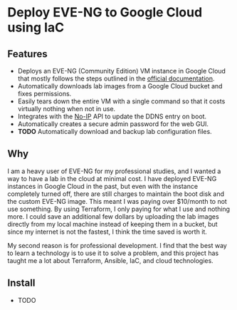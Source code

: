 # Deploy EVE-NG to Google Cloud using IaC

## Features

- Deploys an EVE-NG (Community Edition) VM instance in Google Cloud that mostly follows the steps outlined in the [official documentation](https://www.eve-ng.net/index.php/documentation/community-cookbook/).
- Automatically downloads lab images from a Google Cloud bucket and fixes permissions.
- Easily tears down the entire VM with a single command so that it costs virtually nothing when not in use.
- Integrates with the [No-IP](https://www.noip.com/) API to update the DDNS entry on boot.
- Automatically creates a secure admin password for the web GUI.
- **TODO** Automatically download and backup lab configuration files.

## Why

I am a heavy user of EVE-NG for my professional studies, and I wanted a way to have a lab in the cloud at minimal cost. I have deployed EVE-NG instances in Google Cloud in the past, but even with the instance completely turned off, there are still charges to maintain the boot disk and the custom EVE-NG image. This meant I was paying over $10/month to not use something. By using Terraform, I only paying for what I use and nothing more. I could save an additional few dollars by uploading the lab images directly from my local machine instead of keeping them in a bucket, but since my internet is not the fastest, I think the time saved is worth it.

My second reason is for professional development. I find that the best way to learn a technology is to use it to solve a problem, and this project has taught me a lot about Terraform, Ansible, IaC, and cloud technologies.

## Install

- TODO
